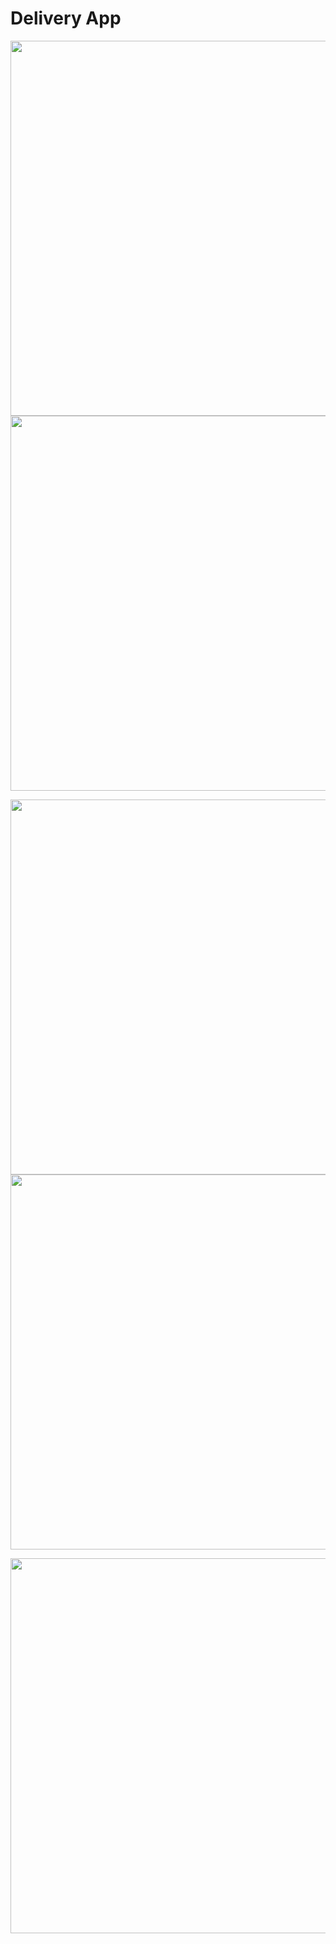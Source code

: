 # Delivery App

<img src="https://github.com/MrHKMY/flutter_delivery_app2/blob/master/assets/images/1.jpg" height="600">   <img src="https://github.com/MrHKMY/flutter_delivery_app2/blob/master/assets/images/3.jpg" height="600">

<img src="https://github.com/MrHKMY/flutter_delivery_app2/blob/master/assets/images/5.jpg" height="600">   <img src="https://github.com/MrHKMY/flutter_delivery_app2/blob/master/assets/images/4.jpg" height="600">

<img src="https://github.com/MrHKMY/flutter_delivery_app2/blob/master/assets/images/2.jpg" height="600">
